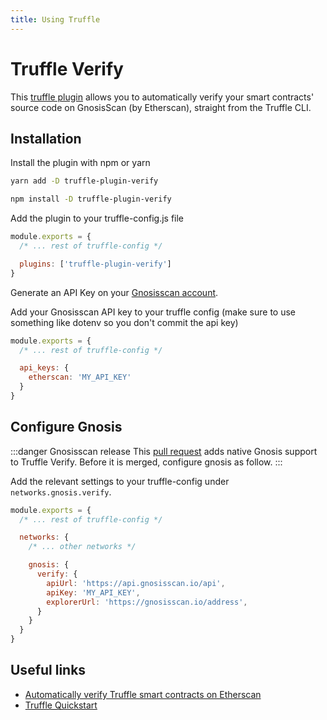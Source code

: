```yaml
---
title: Using Truffle
---
```


# Truffle Verify

This [truffle plugin](https://www.npmjs.com/package/truffle-plugin-verify) allows you to automatically verify your smart contracts' source code on GnosisScan (by Etherscan), straight from the Truffle CLI.

## Installation

Install the plugin with npm or yarn

<Tabs groupId="package-manager">
<TabItem value="yarn" label="yarn">

```bash
yarn add -D truffle-plugin-verify
```
</TabItem>

<TabItem value="npm" label="npm">

```bash
npm install -D truffle-plugin-verify
```
</TabItem>
</Tabs>

Add the plugin to your truffle-config.js file

```js
module.exports = {
  /* ... rest of truffle-config */

  plugins: ['truffle-plugin-verify']
}
```

Generate an API Key on your [Gnosisscan account](https://gnosisscan.io/myaccount).

Add your Gnosisscan API key to your truffle config (make sure to use something like dotenv so you don't commit the api key)

```js
module.exports = {
  /* ... rest of truffle-config */

  api_keys: {
    etherscan: 'MY_API_KEY'
  }
}
```

## Configure Gnosis

:::danger Gnosisscan release
This [pull request](https://github.com/rkalis/truffle-plugin-verify/pull/175) adds native Gnosis support to Truffle Verify. Before it is merged, configure gnosis as follow.
:::

Add the relevant settings to your truffle-config under `networks.gnosis.verify`.

```js
module.exports = {
  /* ... rest of truffle-config */

  networks: {
    /* ... other networks */

    gnosis: {
      verify: {
        apiUrl: 'https://api.gnosisscan.io/api',
        apiKey: 'MY_API_KEY',
        explorerUrl: 'https://gnosisscan.io/address',
      }
    }
  }
}
```


## Useful links

- [Automatically verify Truffle smart contracts on Etherscan](https://kalis.me/verify-truffle-smart-contracts-etherscan/)
- [Truffle Quickstart](https://trufflesuite.com/docs/truffle/quickstart/)